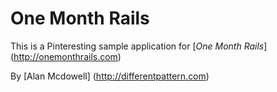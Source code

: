 # One Month Rails
This is a Pinteresting sample application for [*One Month Rails*] (http://onemonthrails.com)

By [Alan Mcdowell] (http://differentpattern.com)